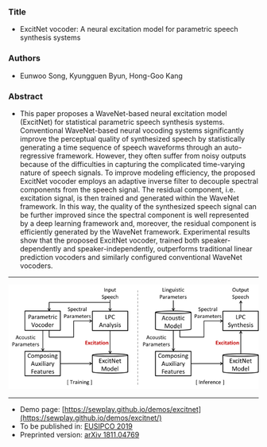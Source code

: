 
### Title
- ExcitNet vocoder: A neural excitation model for parametric speech synthesis systems
### Authors
- Eunwoo Song, Kyungguen Byun, Hong-Goo Kang
### Abstract
- This paper proposes a WaveNet-based neural excitation model (ExcitNet) for statistical parametric speech synthesis systems. Conventional WaveNet-based neural vocoding systems significantly improve the perceptual quality of synthesized speech by statistically generating a time sequence of speech waveforms through an auto-regressive framework. However, they often suffer from noisy outputs because of the difficulties in capturing the complicated time-varying nature of speech signals. To improve modeling efficiency, the proposed ExcitNet vocoder employs an adaptive inverse filter to decouple spectral components from the speech signal. The residual component, i.e. excitation signal, is then trained and generated within the WaveNet framework. In this way, the quality of the synthesized speech signal can be further improved since the spectral component is well represented by a deep learning framework and, moreover, the residual component is efficiently generated by the WaveNet framework. Experimental results show that the proposed ExcitNet vocoder, trained both speaker-dependently and speaker-independently, outperforms traditional linear prediction vocoders and similarly configured conventional WaveNet vocoders.
    

---

![fig](img/fig1.png)

---

- Demo page: [https://sewplay.github.io/demos/excitnet](https://sewplay.github.io/demos/excitnet/)
- To be published in: [EUSIPCO 2019](http://eusipco2019.org)
- Preprinted version:  [arXiv 1811.04769](https://arxiv.org/abs/1811.04769/)
